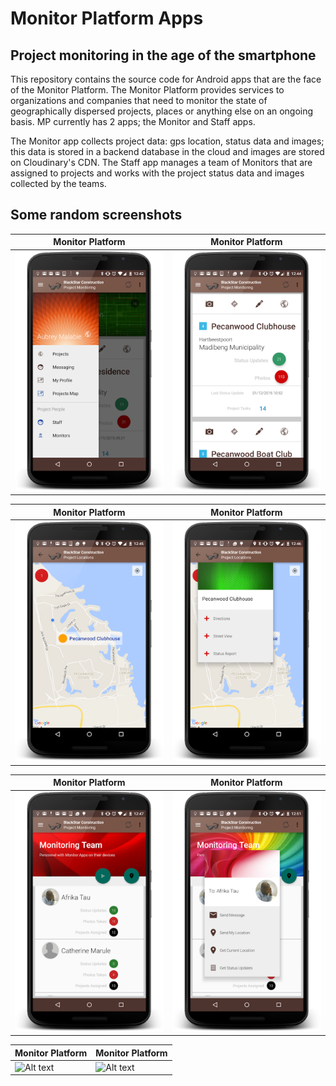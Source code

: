 # Monitor Platform Apps
## Project monitoring in the age of the smartphone

This repository contains the source code for Android apps that are the face of the Monitor Platform. The Monitor Platform provides services to organizations and companies that need to monitor the state of geographically dispersed projects, places or anything else on an ongoing basis. MP currently has 2 apps; the Monitor and Staff apps. 

The Monitor app collects project data: gps location, status data and images; this data is stored in a backend database in the cloud and images are stored on Cloudinary's CDN. The Staff app manages a team of Monitors that are assigned to projects and works with the project status data and images collected by the teams.

## Some random screenshots

Monitor Platform | Monitor Platform
------------ | -------------
![Alt text](/MonitorPlatform007/StaffApp/screenshots/d1.png?raw=true "Monitor App") | ![Alt text](/MonitorPlatform007/StaffApp/screenshots/d2.png?raw=true "Monitor App")

Monitor Platform | Monitor Platform
------------ | -------------
![Alt text](/MonitorPlatform007/StaffApp/screenshots/d3.png?raw=true "Monitor App") | ![Alt text](/MonitorPlatform007/StaffApp/screenshots/d4.png?raw=true "Monitor App")

Monitor Platform | Monitor Platform
------------ | -------------
![Alt text](/MonitorPlatform007/StaffApp/screenshots/d5.png?raw=true "Monitor App") | ![Alt text](/MonitorPlatform007/StaffApp/screenshots/d8.png?raw=true "Monitor App")

Monitor Platform | Monitor Platform
------------ | -------------
![Alt text](/MonitorPlatform007/StaffApp/screenshots/d9.png?raw=true "Monitor App") | ![Alt text](/MonitorPlatform007/StaffApp/screenshots/d10.png?raw=true "Monitor App")

